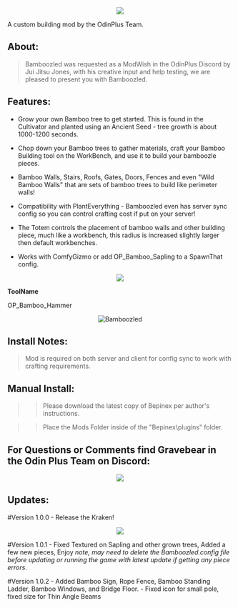 <p align="center">

<img src="https://cdn.discordapp.com/attachments/820708017213276212/959112623322963968/header.png">


<p align="center">

A custom building mod by the OdinPlus Team.

</p>

<h2>  About: </h2>

>Bamboozled was requested as a ModWish in the OdinPlus Discord by Jui Jitsu Jones, with his creative input and help testing, we are pleased to present you with Bamboozled.

<h2>  Features:</h2>


   * Grow your own Bamboo tree to get started. This is found in the Cultivator and planted using an Ancient Seed - tree growth is about 1000-1200 seconds.

   * Chop down your Bamboo trees to gather materials, craft your Bamboo Building tool on the WorkBench, and use it to build your bamboozle pieces.

   * Bamboo Walls, Stairs, Roofs, Gates, Doors, Fences and even "Wild Bamboo Walls" that are sets of bamboo trees to build like perimeter walls!

   * Compatibility with PlantEverything - Bamboozled even has server sync config so you can control crafting cost if put on your server!
   
   * The Totem controls the placement of bamboo walls and other building piece, much like a workbench, this radius is increased slightly larger then default workbenches.

   * Works with ComfyGizmo﻿ or add OP_Bamboo_Sapling to a SpawnThat config.

<p align="center">

<img src="https://cdn.discordapp.com/attachments/938282434301136998/958931405029670992/unknown.png">


<p align="center">


**ToolName**

OP_Bamboo_Hammer


</p>

<p align="center">

  <img src="https://media2.giphy.com/media/5A7lJnL4mXuN8LxrKW/giphy.gif" alt="Bamboozled">

</p>


<p align="center">


<h2>  Install Notes: </h2>

>Mod is required on both server and client for config sync to work with crafting requirements.

<h2> Manual Install: </h2>

>>Please download the latest copy of Bepinex per author's instructions.

>>Place the Mods Folder inside of the "Bepinex\plugins\" folder.

<p>

<p align="center"><h2>For Questions or Comments find Gravebear in the Odin Plus Team on Discord:</h2></p>

<p align="center"><a href="https://discord.gg/mbkPcvu9ax"><img src="https://i.imgur.com/Ji3u63C.png"></a></p>


<h2> Updates: </h2>

#Version 1.0.0 - 
 Release the Kraken!
 <p align="center">

<img src="https://c.tenor.com/oX-R3napvYwAAAAC/kraken-kid-release.gif">


#Version 1.0.1 - 
 Fixed Textured on Sapling and other grown trees, Added a few new pieces, Enjoy 
 *note, may need to delete the Bamboozled.config file before updating or running the game with latest update if getting any piece errors.*
 
#Version 1.0.2 - 
Added Bamboo Sign, Rope Fence, Bamboo Standing Ladder, Bamboo Windows, and Bridge Floor.  - Fixed icon for small pole, fixed size for Thin Angle Beams
